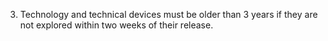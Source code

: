 03. Technology and technical devices must be older than 3 years if they are not explored within two weeks of their release.